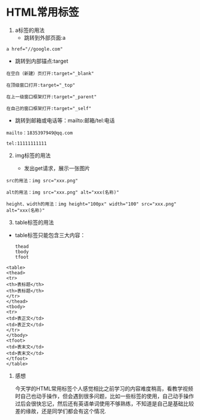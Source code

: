 # HTML常用标签

1. a标签的用法
   * 跳转到外部页面:a
```
a href="//google.com"
```
   * 跳转到内部锚点:target
```
在空白（新建）页打开:target="_blank"
```
```
在顶级窗口打开:target="_top"
```
```
在上一级窗口框架打开:target="_parent"
```
```
在自己的窗口框架打开:target="_self"
```

   * 跳转到邮箱或电话等：mailto:邮箱/tel:电话
```
mailto：1835397949@qq.com
```
```
tel:11111111111
```
2. img标签的用法


   * 发出get请求，展示一张图片
```
src的用法：img src="xxx.png" 
```
```
alt的用法：img src="xxx.png" alt="xxx(名称)"
```
```
height、width的用法：img height="100px" width="100" src="xxx.png" alt="xxx(名称)"
```
3. table标签的用法
* table标签只能包含三大内容：
  ```
  thead
  tbody
  tfoot
  ```
```
<table>
<thead>
<tr>
<th>表标题</th>
<th>表标题</th>
</tr>
</thead>
<tbody>
<tr>
<td>表正文</td>
<td>表正文</td>
</tr>
</tbody>
<tfoot>
<td>表末文</td>
<td>表末文</td>
</tfoot>
</table>
```

1. 感想

    今天学的HTML常用标签个人感觉相比之前学习的内容难度稍高，看教学视频时自己也动手操作，但会遇到很多问题，比如一些标签的使用，自己动手操作过后会很快忘记，然后还有英语单词使用不够熟练，不知道是自己是基础比较差的缘故，还是同学们都会有这个情况.

